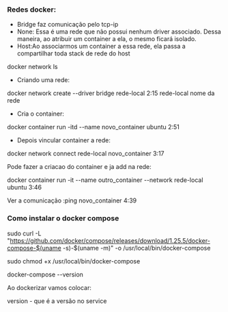 ### Redes docker:

- Bridge faz comunicação pelo tcp-ip
- None: Essa é uma rede que não possui nenhum driver associado. Dessa maneira, ao atribuir um container a ela, o mesmo ficará isolado.
- Host:Ao associarmos um container a essa rede, ela passa a compartilhar toda stack de rede do host 

docker network ls

- Criando uma rede:

docker network create --driver bridge rede-local
2:15
rede-local nome da rede

- Cria o container:

docker container run -itd --name novo_container ubuntu
2:51
- Depois vincular container a rede:

docker network connect rede-local novo_container
3:17

Pode fazer a criacao do container e ja add na rede:

docker container run -it --name outro_container --network rede-local ubuntu
3:46

Ver a comunicação :ping novo_container
4:39

### Como instalar o docker compose

sudo curl -L "https://github.com/docker/compose/releases/download/1.25.5/docker-compose-$(uname -s)-$(uname -m)" -o /usr/local/bin/docker-compose

sudo chmod +x /usr/local/bin/docker-compose

docker-compose --version

Ao dockerizar vamos colocar:

version - que é a versão
no service 